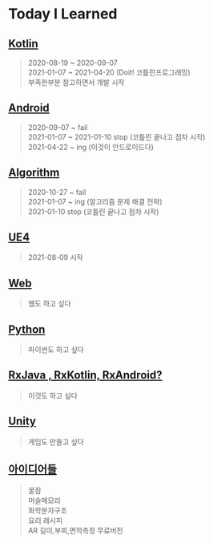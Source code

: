 # Today I Learned

## [Kotlin](https://github.com/rudeore333/TIL/tree/master/Kotlin)
> 2020-08-19 ~ 2020-09-07   
> 2021-01-07 ~ 2021-04-20 (Doit! 코틀린프로그래밍)   
> 부족한부분 참고하면서 개발 시작

## [Android](https://github.com/rudeore333/TIL/tree/master/Android)
> 2020-09-07 ~ fail   
> 2021-01-07 ~ 2021-01-10 stop (코틀린 끝나고 점차 시작)    
> 2021-04-22 ~ ing (이것이 안드로이드다)   

## [Algorithm](https://github.com/rudeore333/TIL/tree/master/Algorithm)
> 2020-10-27 ~ fail   
> 2021-01-07 ~ ing (알고리즘 문제 해결 전략)   
> 2021-01-10 stop (코틀린 끝나고 점차 시작)

## [UE4]()
> 2021-08-09 시작

## [Web]()
> 웹도 하고 싶다

## [Python]()
> 파이썬도 하고 싶다

## [RxJava , RxKotlin, RxAndroid?]()
> 이것도 하고 싶다

## [Unity]()
> 게임도 만들고 싶다

## [아이디어들]()
> 꿀잠   
> 머슬메모리   
> 화학분자구조   
> 요리 레시피   
> AR 길이,부피,면적측정 무료버전   
> 
